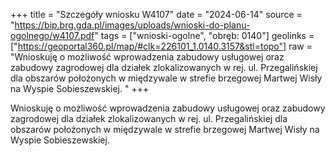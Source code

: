 +++
title = "Szczegóły wniosku W4107"
date = "2024-06-14"
source = "https://bip.brg.gda.pl/images/uploads/wnioski-do-planu-ogolnego/w4107.pdf"
tags = ["wnioski-ogolne", "obręb: 0140"]
geolinks = ["https://geoportal360.pl/map/#clk=226101_1.0140.3157&stl=topo"]
raw = "Wnioskuję o możliwość wprowadzenia zabudowy usługowej oraz zabudowy zagrodowej dla działek zlokalizowanych w rej. ul. Przegalińskiej dla obszarów położonych w międzywale w strefie brzegowej Martwej Wisły na Wyspie Sobieszewskiej. "
+++

Wnioskuję o możliwość wprowadzenia zabudowy usługowej oraz zabudowy
zagrodowej dla działek zlokalizowanych w rej. ul. Przegalińskiej dla obszarów położonych w
międzywale w strefie brzegowej Martwej Wisły na Wyspie Sobieszewskiej.



